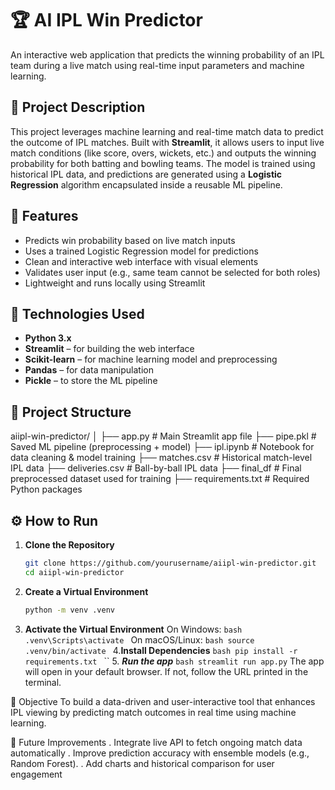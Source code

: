 # 🏆 AI IPL Win Predictor

An interactive web application that predicts the winning probability of an IPL team during a live match using real-time input parameters and machine learning.


## 📌 Project Description

This project leverages machine learning and real-time match data to predict the outcome of IPL matches. Built with **Streamlit**, it allows users to input live match conditions (like score, overs, wickets, etc.) and outputs the winning probability for both batting and bowling teams. The model is trained using historical IPL data, and predictions are generated using a **Logistic Regression** algorithm encapsulated inside a reusable ML pipeline.

## 🚀 Features

- Predicts win probability based on live match inputs  
- Uses a trained Logistic Regression model for predictions  
- Clean and interactive web interface with visual elements  
- Validates user input (e.g., same team cannot be selected for both roles)  
- Lightweight and runs locally using Streamlit  


## 🧠 Technologies Used

- **Python 3.x**  
- **Streamlit** – for building the web interface  
- **Scikit-learn** – for machine learning model and preprocessing  
- **Pandas** – for data manipulation  
- **Pickle** – to store the ML pipeline  


## 📁 Project Structure
aiipl-win-predictor/ │ ├── app.py # Main Streamlit app file
  ├── pipe.pkl # Saved ML pipeline (preprocessing + model)
  ├── ipl.ipynb # Notebook for data cleaning & model training
  ├── matches.csv # Historical match-level IPL data
  ├── deliveries.csv # Ball-by-ball IPL data
  ├── final_df # Final preprocessed dataset used for training
  ├── requirements.txt # Required Python packages
  
## ⚙️ How to Run

  1. **Clone the Repository**
     ```bash
     git clone https://github.com/yourusername/aiipl-win-predictor.git
     cd aiipl-win-predictor

  2. **Create a Virtual Environment**
      ```bash
      python -m venv .venv

  3. **Activate the Virtual Environment**
    On Windows:
    ```bash
     .venv\Scripts\activate ```
     On macOS/Linux:
    ```bash
    source .venv/bin/activate
    ```
    4.**Install Dependencies**
    ```bash
    pip install -r requirements.txt
    ```
``
    5. ***Run the app***
    ```bash
    streamlit run app.py```
The app will open in your default browser. If not, follow the URL printed in the terminal.

🎯 Objective
To build a data-driven and user-interactive tool that enhances IPL viewing by predicting match outcomes in real time using machine learning.

🧪 Future Improvements
. Integrate live API to fetch ongoing match data automatically
. Improve prediction accuracy with ensemble models (e.g., Random Forest).
. Add charts and historical comparison for user engagement
